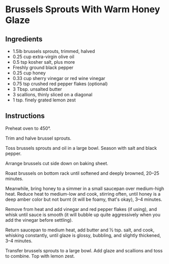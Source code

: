 # Brussels Sprouts With Warm Honey Glaze

## Ingredients

- 1.5lb brussels sprouts, trimmed, halved
- 0.25 cup extra-virgin olive oil
- 0.5 tsp kosher salt, plus more
- Freshly ground black pepper
- 0.25 cup honey
- 0.33 cup sherry vinegar or red wine vinegar
- 0.75 tsp crushed red pepper flakes (optional)
- 3 Tbsp. unsalted butter
- 3 scallions, thinly sliced on a diagonal
- 1 tsp. finely grated lemon zest

## Instructions

Preheat oven to 450°.

Trim and halve brussel sprouts.

Toss brussels sprouts and oil in a large bowl. Season with salt and black pepper.

Arrange brussels cut side down on baking sheet.

Roast brussels on bottom rack until softened and deeply browned, 20–25 minutes.

Meanwhile, bring honey to a simmer in a small saucepan over medium-high heat. Reduce heat to medium-low and cook, stirring often, until honey is a deep amber color but not burnt (it will be foamy, that's okay), 3–4 minutes.

Remove from heat and add vinegar and red pepper flakes (if using), and whisk until sauce is smooth (it will bubble up quite aggressively when you add the vinegar before settling).

Return saucepan to medium heat, add butter and ½ tsp. salt, and cook, whisking constantly, until glaze is glossy, bubbling, and slightly thickened, 3–4 minutes.

Transfer brussels sprouts to a large bowl. Add glaze and scallions and toss to combine. Top with lemon zest.

